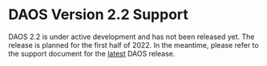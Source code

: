 # DAOS Version 2.2 Support

DAOS 2.2 is under active development and has not been released yet.
The release is planned for the first half of 2022.
In the meantime, please refer to the support document for the
[latest](https://docs.daos.io/latest/release/support_matrix/) DAOS release.
